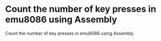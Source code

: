 # Count the number of key presses in emu8086 using Assembly
Count the number of key presses in emu8086 using Assembly
